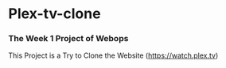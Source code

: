 # Plex-tv-clone
### The Week 1 Project of Webops
This Project is a Try to Clone the Website (https://watch.plex.tv)

